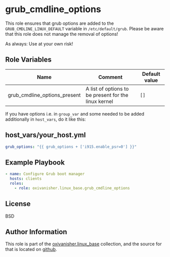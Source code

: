 grub_cmdline_options
====================

This role ensures that grub options are added to the `GRUB_CMDLINE_LINUX_DEFAULT` variable in `/etc/default/grub`.
Please be aware that this role does not manage the removal of options!

As always: Use at your own risk!

Role Variables
--------------

| Name                         | Comment                                              | Default value |
|------------------------------|------------------------------------------------------|---------------|
| grub_cmdline_options_present | A list of options to be present for the linux kernel | `[]`          |

If you have options i.e. in `group_var` and some needed to be added additionally in `host_vars`, do it like this:

## host_vars/your_host.yml
```yaml
grub_options: "{{ grub_options + ['i915.enable_psr=0'] }}"
```

Example Playbook
----------------
```yaml
- name: Configure Grub boot manager
  hosts: clients
  roles:
    - role: oxivanisher.linux_base.grub_cmdline_options
```

License
-------

BSD

Author Information
------------------

This role is part of the [oxivanisher.linux_base](https://galaxy.ansible.com/ui/repo/published/oxivanisher/linux_base/) collection, and the source for that is located on [github](https://github.com/oxivanisher/collection-linux_base).
